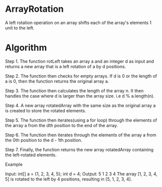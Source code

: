 # ArrayRotation
A left rotation operation on an array shifts each of the array's elements 1 unit to the left.

# Algorithm 
Step 1. The function rotLeft takes an array a and an integer d as input and returns a new array that is a left rotation of a by d positions.

Step 2. The function then checks for empty arrays. If d is 0 or the length of a is 0, then the function returns the original array a.

Step 3. The function then calculates the length of the array n.
It then handles the case where d is larger than the array size. i.e d % a.length(n).

Step 4. A new array rotatedArray with the same size as the original array a is created to store the rotated elements.

Step 5. The function then iterates(using a for loop) through the elements of the array a from the dth position to the end of the array.

Step 6. The function then iterates through the elements of the array a from the 0th position to the d - 1th position.

Step 7. Finally, the function returns the new array rotatedArray containing the left-rotated elements.

Example

Input:
int[] a = {1, 2, 3, 4, 5}; int d = 4;
Output:
5 1 2 3 4 The array [1, 2, 3, 4, 5] is rotated to the left by 4 positions, resulting in [5, 1, 2, 3, 4].


